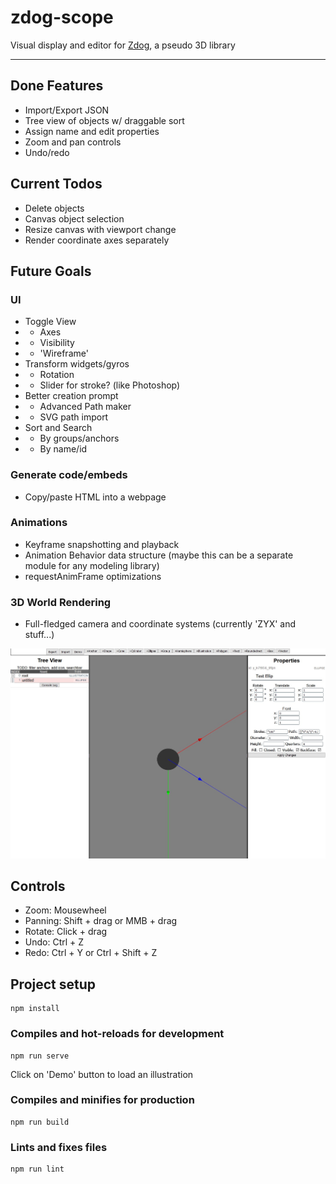 # zdog-scope
Visual display and editor for [Zdog](https://zzz.dog/), a pseudo 3D library


---
## Done Features
- Import/Export JSON
- Tree view of objects w/ draggable sort
- Assign name and edit properties
- Zoom and pan controls
- Undo/redo

## Current Todos
- Delete objects
- Canvas object selection
- Resize canvas with viewport change
- Render coordinate axes separately

## Future Goals

### UI
- Toggle View
- - Axes
- - Visibility
- - 'Wireframe'
- Transform widgets/gyros
- - Rotation
- - Slider for stroke? (like Photoshop)
- Better creation prompt
- - Advanced Path maker
- - SVG path import
- Sort and Search
- - By groups/anchors
- - By name/id

### Generate code/embeds
- Copy/paste HTML into a webpage

### Animations
- Keyframe snapshotting and playback
- Animation Behavior data structure (maybe this can be a separate module for any modeling library)
- requestAnimFrame optimizations

### 3D World Rendering
- Full-fledged camera and coordinate systems (currently 'ZYX' and stuff...)


![Screenshot of the editor with an item selected](https://raw.githubusercontent.com/ceruulean/zdog-scope/master/public/capture.jpg)

## Controls
- Zoom: Mousewheel
- Panning: Shift + drag or MMB + drag
- Rotate: Click + drag
- Undo: Ctrl + Z
- Redo: Ctrl + Y or Ctrl + Shift + Z

## Project setup
```
npm install
```

### Compiles and hot-reloads for development
```
npm run serve
```

Click on 'Demo' button to load an illustration

### Compiles and minifies for production
```
npm run build
```

### Lints and fixes files
```
npm run lint
```
